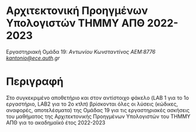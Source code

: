 # Αρχιτεκτονική Προηγμένων Υπολογιστών ΤΗΜΜΥ ΑΠΘ 2022-2023

Eργαστηριακή Oμάδα 19:
_Aντωνίου Κωνσταντίνος ΑΕΜ:8776 kantonio@ece.auth.gr_

# Περιγραφή 
Στο συγκεκριμένο αποθετήριο και στον αντίστοιχο φάκελο (LAB 1 για το 1ο εργαστήριο, LAB2 για το 2ο κτλπ) βρίσκονται όλες οι λύσεις (κώδικες, αναφορές, αποτελέσματα) της Ομάδας 19 για τις εργαστηριακές ασκήσεις του μαθήματος της Αρχιτεκτονικής Προηγμένων Υπολογιστών του ΤΗΜΜΥ ΑΠΘ για το ακαδημαϊκό έτος 2022-2023


